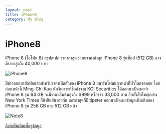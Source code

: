 ```yaml
---
layout: post
title: iPhone8
category: My Blog
---
```


# iPhone8

iPhone 8 (ไอโฟน 8) สรุปสเปก ราคาล่าสุด : เผยราคาล่าสุด iPhone 8 รุ่นท็อป (512 GB) อาจมีราคาสูงถึง 40,000 บาท

![iPhone8](http://thaimobilecenter.com/home/img_stock/201795_63610.jpg)

มีข่าวออกมาสักพักแล้วสำหรับราคาเปิดตัวของ iPhone 8 สมาร์ทโฟนแถวหน้าที่ทั่วโลกรอคอย โดยก่อนหน้านี้ Ming-Chi Kuo นักวิเคราะห์ชื่อดังจาก KGI Securities ได้ออกมาเปิดเผยว่า iPhone 8 รุ่น 64 GB จะมีราคาเริ่มต้นสูงถึง $999 หรือราว 33,000 บาท อีกทั้งสื่อใหญ่อย่าง New York Times ก็ยังยืนยันตรงกัน และล่าสุดก็มี tipster ออกมาเปิดเผยข้อมูลเพิ่มเติมของ iPhone 8 รุ่น 256 GB และ 512 GB แล้ว

![Note8](http://www.thaimobilecenter.com/home/img_stock/2017323_57102.jpg)

[ลิงค์เพิ่มเติมเพื่อดูข้อมูล](http://www.thaimobilecenter.com/news-2557/iphone-8.asp)
